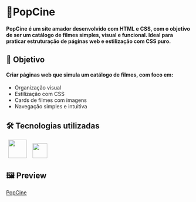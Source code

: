# 🍿PopCine 
#### PopCine é um site amador desenvolvido com HTML e CSS, com o objetivo de ser um catálogo de filmes simples, visual e funcional. Ideal para praticar estruturação de páginas web e estilização com CSS puro.

## 📌 Objetivo
#### Criar páginas web que simula um catálogo de filmes, com foco em:
- Organização visual
- Estilização com CSS
- Cards de filmes com imagens
- Navegação simples e intuitiva

## 🛠️ Tecnologias utilizadas

<p align="left">
  <img src="https://upload.wikimedia.org/wikipedia/commons/6/61/HTML5_logo_and_wordmark.svg" width="50" style="margin: 0 6px;" />
  <img src="https://upload.wikimedia.org/wikipedia/commons/6/62/CSS3_logo.svg" width="40" style="margin: 0 6px;" />
</p>

## 🖼️ Preview
[PopCine]((https://antunesdvz.github.io/popcine-site/))
